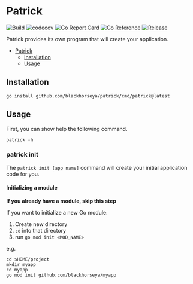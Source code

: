 # Patrick

[![Build](https://github.com/blackhorseya/patrick/actions/workflows/build.yaml/badge.svg)](https://github.com/blackhorseya/patrick/actions/workflows/build.yaml)
[![codecov](https://codecov.io/gh/blackhorseya/patrick/branch/main/graph/badge.svg?token=qkP4xlJB12)](https://codecov.io/gh/blackhorseya/patrick)
[![Go Report Card](https://goreportcard.com/badge/github.com/blackhorseya/patrick)](https://goreportcard.com/report/github.com/blackhorseya/patrick)
[![Go Reference](https://pkg.go.dev/badge/github.com/blackhorseya/patrick)](https://pkg.go.dev/github.com/blackhorseya/patrick)
[![Release](https://img.shields.io/github/release/blackhorseya/patrick)](https://github.com/blackhorseya/patrick/releases/latest)

Patrick provides its own program that will create your application.

- [Patrick](#patrick)
  - [Installation](#installation)
  - [Usage](#usage)

## Installation

```shell
go install github.com/blackhorseya/patrick/cmd/patrick@latest
```

## Usage

First, you can show help the following command.

```shell
patrick -h
```

### patrick init

The `patrick init [app name]` command will create your initial application code for you.

#### Initializing a module

**If you already have a module, skip this step**

If you want to initialize a new Go module:

1. Create new directory
2. `cd` into that directory
3. run `go mod init <MOD_NAME>`

e.g.

```shell
cd $HOME/project
mkdir myapp
cd myapp
go mod init github.com/blackhorseya/myapp
```
